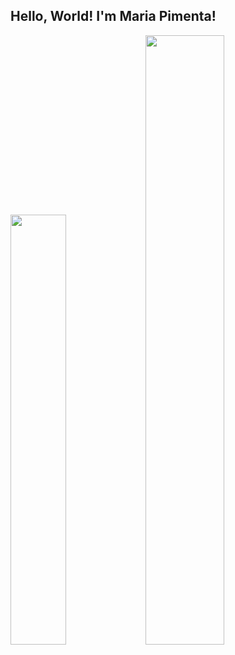 ## Hello, World! I'm Maria Pimenta!

<div>
    <img height="42%" src="https://github-readme-stats.vercel.app/api?username=mavigpimenta&show_icons=true&theme=radical">
    <img height="50%" src="https://github-readme-stats.vercel.app/api/top-langs/?username=mavigpimenta&layout=compact&langs_count=168theme=radical">
</div>

